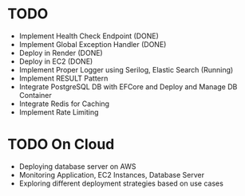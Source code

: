 # TODO

- Implement Health Check Endpoint (DONE)
- Implement Global Exception Handler (DONE)
- Deploy in Render (DONE)
- Deploy in EC2 (DONE)
- Implement Proper Logger using Serilog, Elastic Search (Running)
- Implement RESULT Pattern
- Integrate PostgreSQL DB with EFCore and Deploy and Manage DB Container
- Integrate Redis for Caching
- Implement Rate Limiting

# TODO On Cloud

- Deploying database server on AWS
- Monitoring Application, EC2 Instances, Database Server
- Exploring different deployment strategies based on use cases